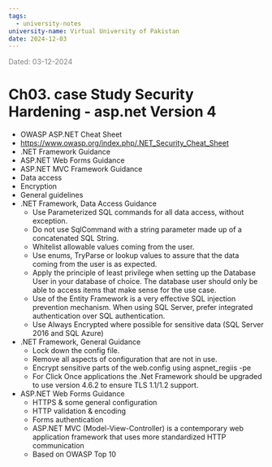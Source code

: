 ```yaml
---
tags:
  - university-notes
university-name: Virtual University of Pakistan
date: 2024-12-03
---
```


<span style="color: gray;">Dated: 03-12-2024</span>

# Ch03. case Study Security Hardening - asp.net Version 4

- OWASP ASP.NET Cheat Sheet
- https://www.owasp.org/index.php/.NET_Security_Cheat_Sheet
- .NET Framework Guidance
- ASP.NET Web Forms Guidance
- ASP.NET MVC Framework Guidance
- Data access
- Encryption
- General guidelines
- .NET Framework, Data Access Guidance
	- Use Parameterized SQL commands for all data access, without exception.
	- Do not use SqlCommand with a string parameter made up of a concatenated SQL String.
	- Whitelist allowable values coming from the user.
	- Use enums, TryParse or lookup values to assure that the data coming from the user is as expected.
	- Apply the principle of least privilege when setting up the Database User in your database of choice. The database user should only be able to access items that make sense for the use case.
	- Use of the Entity Framework is a very effective SQL injection prevention mechanism. When using SQL Server, prefer integrated authentication over SQL authentication.
	- Use Always Encrypted where possible for sensitive data (SQL Server 2016 and SQL Azure)
- .NET Framework, General Guidance
	- Lock down the config file.
	- Remove all aspects of configuration that are not in use.
	- Encrypt sensitive parts of the web.config using aspnet_regiis -pe
	- For Click Once applications the .Net Framework should be upgraded to use version 4.6.2 to ensure TLS 1.1/1.2 support.
- ASP.NET Web Forms Guidance
	- HTTPS & some general configuration
	- HTTP validation & encoding
	- Forms authentication
	- ASP.NET MVC (Model-View-Controller) is a contemporary web application framework that uses more standardized HTTP communication
	- Based on OWASP Top 10
